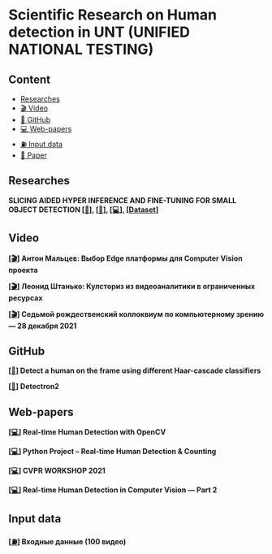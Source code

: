# Scientific Research on Human detection in UNT (UNIFIED NATIONAL TESTING)

## Content

- [Researches](#res)
- [:clapper: Video](#video)
- [:space_invader: GitHub](#git)
- [:computer: Web-papers](#web)
- [:fuelpump: Input data](#in)
- [:scroll: Paper](#paper)



<a name="res" />

## Researches

**SLICING AIDED HYPER INFERENCE AND FINE-TUNING FOR SMALL OBJECT DETECTION [[:scroll:](https://arxiv.org/pdf/2202.06934v1.pdf)], [[:space_invader:](https://github.com/obss/sahi)], [[:computer:](https://www.kaggle.com/remekkinas/sahi-slicing-aided-hyper-inference-yv5-and-yx)], [[Dataset](https://paperswithcode.com/dataset/xview)]**



<a name="video" />

## Video

**[[:clapper:](https://www.youtube.com/watch?v=Kend6gDyRws)] Антон Мальцев: Выбор Edge платформы для Computer Vision проекта**

**[[:clapper:](https://www.youtube.com/watch?v=MS4ig5BO50Y)] Леонид Штанько: Кулсториз из видеоаналитики в ограниченных ресурсах**

**[[:clapper:](https://www.youtube.com/watch?v=vrSCD88X8BU&t=18692s)] Седьмой рождественский коллоквиум по компьютерному зрению — 28 декабря 2021**





<a name="git"/>

## GitHub

**[[:space_invader:](https://github.com/behei/opencv_sms)] Detect a human on the frame using different Haar-cascade classifiers**

**[[:space_invader:](https://github.com/facebookresearch/detectron2)] Detectron2**





<a name="web" />

## Web-papers

**[[:computer:](https://thedatafrog.com/en/articles/human-detection-video/)] Real-time Human Detection with OpenCV**

**[[:computer:](https://data-flair.training/blogs/python-project-real-time-human-detection-counting/)] Python Project – Real-time Human Detection & Counting**

**[[:computer:](https://lpcv.ai)] CVPR WORKSHOP 2021**

**[[:computer:](https://medium.com/@madhawavidanapathirana/real-time-human-detection-in-computer-vision-part-2-c7eda27115c6)] Real-time Human Detection in Computer Vision — Part 2**



<a name="in" />

## Input data

**[[:fuelpump:](https://cloud.mail.ru/public/uVnz/cFVricRmK/)] Входные данные (100 видео)**
